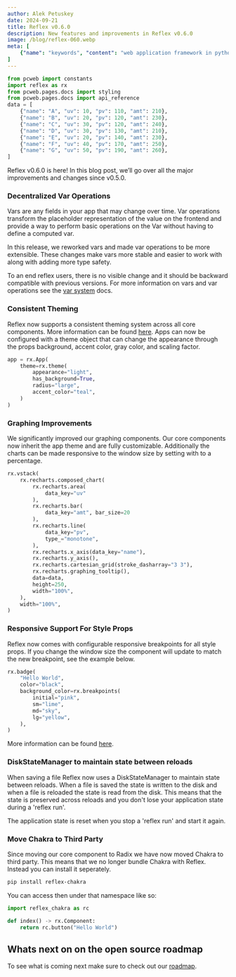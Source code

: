 ```yaml
---
author: Alek Petuskey
date: 2024-09-21
title: Reflex v0.6.0
description: New features and improvements in Reflex v0.6.0
image: /blog/reflex-060.webp
meta: [
    {"name": "keywords", "content": "web application framework in python, python gui library, python web framework, reflex python"},
]
---
```


```python exec
from pcweb import constants
import reflex as rx
from pcweb.pages.docs import styling
from pcweb.pages.docs import api_reference
data = [
    {"name": "A", "uv": 10, "pv": 110, "amt": 210},
    {"name": "B", "uv": 20, "pv": 120, "amt": 230},
    {"name": "C", "uv": 30, "pv": 120, "amt": 240},
    {"name": "D", "uv": 30, "pv": 130, "amt": 210},
    {"name": "E", "uv": 20, "pv": 140, "amt": 230},
    {"name": "F", "uv": 40, "pv": 170, "amt": 250},
    {"name": "G", "uv": 50, "pv": 190, "amt": 260},
]
```

Reflex v0.6.0 is here! In this blog post, we’ll go over all the major improvements and changes since v0.5.0.

### Decentralized Var Operations

Vars are any fields in your app that may change over time. Var operations transform the placeholder representation of the value on the frontend and provide a way to perform basic operations on the Var without having to define a computed var.

In this release, we reworked vars and made var operations to be more extensible. These changes make vars more stable and easier to work with along with adding more type safety.

To an end reflex users, there is no visible change and it should be backward compatible with previous versions. For more information on vars and var operations see the [var system](api_reference.var_system.path) docs.

### Consistent Theming

Reflex now supports a consistent theming system across all core components. More information can be found [here]({styling.theming.path}). Apps can now be configured with a theme object that can change the appearance through the props background, accent color, gray color, and scaling factor.


```python
app = rx.App(
    theme=rx.theme(
        appearance="light",
        has_background=True,
        radius="large",
        accent_color="teal",
    )
)
```

### Graphing Improvements

We significantly improved our graphing components. Our core components now inherit the app theme and are fully customizable.  Additionally the charts can be made responsive to the window size by setting with to a percentage.


```python demo
rx.vstack(
    rx.recharts.composed_chart(
        rx.recharts.area(
            data_key="uv"
        ),
        rx.recharts.bar(
            data_key="amt", bar_size=20
        ),
        rx.recharts.line(
            data_key="pv",
            type_="monotone",
        ),
        rx.recharts.x_axis(data_key="name"),
        rx.recharts.y_axis(),
        rx.recharts.cartesian_grid(stroke_dasharray="3 3"),
        rx.recharts.graphing_tooltip(),
        data=data,
        height=250,
        width="100%",
    ),
    width="100%",
)
```


### Responsive Support For Style Props

Reflex now comes with configurable responsive breakpoints for all style props. If you change the window size the component will update to match the new breakpoint, see the example below.

```python demo
rx.badge(
    "Hello World",
    color="black",
    background_color=rx.breakpoints(
        initial="pink",
        sm="lime",
        md="sky",
        lg="yellow",
    ),
)
```

More information can be found [here]({styling.responsive.path}).

### DiskStateManager to maintain state between reloads

When saving a file Reflex now uses a DiskStateManager to maintain state between reloads. When a file is saved the state is written to the disk and when a file is reloaded the state is read from the disk. This means that the state is preserved across reloads and you don't lose your application state during a 'reflex run'.

The application state is reset when you stop a 'reflex run' and start it again.

### Move Chakra to Third Party

Since moving our core component to Radix we have now moved Chakra to third party. This means that we no longer bundle Chakra with Reflex. Instead you can install it seperately.

```bash
pip install reflex-chakra
```

You can access then under that namespace like so:

```python
import reflex_chakra as rc

def index() -> rx.Component:
    return rc.button("Hello World")
```

## Whats next on on the open source roadmap

To see what is coming next make sure to check out our [roadmap](https://github.com/reflex-dev/reflex/issues/2727).